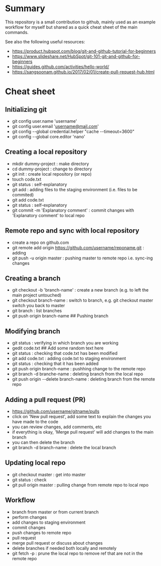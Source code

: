 # Summary

This repository is a small contribution to github, mainly used as an example workflow for myself but shared as a quick cheat sheet of the main commands.

See also the following useful resources:

- https://product.hubspot.com/blog/git-and-github-tutorial-for-beginners
- https://www.slideshare.net/HubSpot/git-101-git-and-github-for-beginners
- https://guides.github.com/activities/hello-world/
- https://sangsoonam.github.io/2017/02/01/create-pull-request-hub.html

# Cheat sheet

## Initializing git
- git config user.name 'username'
- git config user.email 'username@mail.com'
- git config --global credential.helper "cache --timeout=3600"
- git config --global core.editor 'nano'

## Creating a local repository
- mkdir dummy-project : make directory
- cd dummy-project : change to directory
- git init : create local repository (or repo)
- touch code.txt
- git status : self-explanatory
- git add : adding files to the staging environment (i.e. files to be commited)
- git add code.txt
- git status : self-explanatory
- git commit -m 'Explanatory comment' : commit changes with 'Explanatory comment' to local repo

## Remote repo and sync with local repository
- create a repo on github.com
- git remote add origin https://github.com/username/reponame.git : adding 
- git push -u origin master : pushing master to remote repo i.e. sync-ing changes

## Creating a branch
- git checkout -b 'branch-name' : create a new branch (e.g. to left the main project untouched)
- git checkout branch-name : switch to branch, e.g. git checkout master switch you back to master
- git branch : list branches
- git push origin branch-name ## Pushing branch

## Modifying branch
- git status : verifying in which branch you are working
- gedit code.txt ## Add some random text here
- git status : checking that code.txt has been modified
- git add code.txt : adding code.txt to staging environment
- git status : checking that it has been added 
- git push origin branch-name : pushhing change to the remote repo
- git branch -d branche-name : deleting branch from the local repo
- git push origin --delete branch-name : deleting branch from the remote repo

## Adding a pull request (PR)	
- https://github.com/username/gitname/pulls
- click on 'New pull request', add some text to explain the changes you have made to the code
- you can review changes, add comments, etc
- if everything is okay, 'Merge pull request' will add changes to the main branch
- you can then delete the branch
- git branch -d branch-name : delete the local branch

## Updating local repo
- git checkout master : get into master
- git status : check
- git pull origin master : pulling change from remote repo to local repo

## Workflow
- branch from master or from current branch
- perform changes
- add changes to staging environment
- commit changes
- push changes to remote repo
- pull request
- merge pull request or discuss about changes
- delete branches if needed both locally and remotely
- git fetch -p : prune the local repo to remove ref that are not in the remote repo
